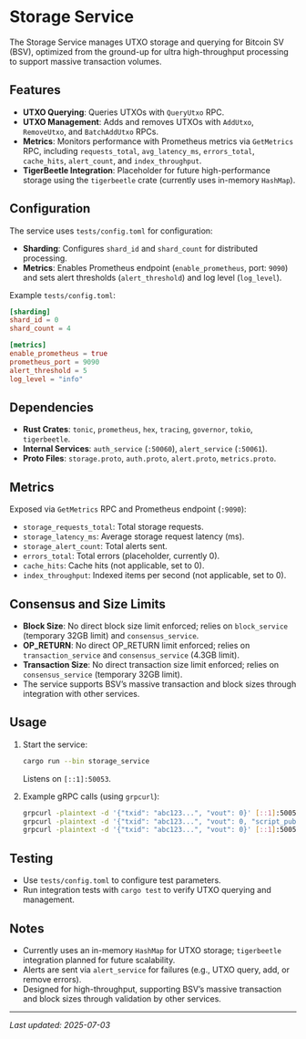 # Storage Service

The Storage Service manages UTXO storage and querying for Bitcoin SV (BSV), optimized from the ground-up for ultra high-throughput processing to support massive transaction volumes.

## Features

- **UTXO Querying**: Queries UTXOs with `QueryUtxo` RPC.
- **UTXO Management**: Adds and removes UTXOs with `AddUtxo`, `RemoveUtxo`, and `BatchAddUtxo` RPCs.
- **Metrics**: Monitors performance with Prometheus metrics via `GetMetrics` RPC, including `requests_total`, `avg_latency_ms`, `errors_total`, `cache_hits`, `alert_count`, and `index_throughput`.
- **TigerBeetle Integration**: Placeholder for future high-performance storage using the `tigerbeetle` crate (currently uses in-memory `HashMap`).

## Configuration

The service uses `tests/config.toml` for configuration:
- **Sharding**: Configures `shard_id` and `shard_count` for distributed processing.
- **Metrics**: Enables Prometheus endpoint (`enable_prometheus`, port: `9090`) and sets alert thresholds (`alert_threshold`) and log level (`log_level`).

Example `tests/config.toml`:
```toml
[sharding]
shard_id = 0
shard_count = 4

[metrics]
enable_prometheus = true
prometheus_port = 9090
alert_threshold = 5
log_level = "info"
```

## Dependencies

- **Rust Crates**: `tonic`, `prometheus`, `hex`, `tracing`, `governor`, `tokio`, `tigerbeetle`.
- **Internal Services**: `auth_service` (`:50060`), `alert_service` (`:50061`).
- **Proto Files**: `storage.proto`, `auth.proto`, `alert.proto`, `metrics.proto`.

## Metrics

Exposed via `GetMetrics` RPC and Prometheus endpoint (`:9090`):
- `storage_requests_total`: Total storage requests.
- `storage_latency_ms`: Average storage request latency (ms).
- `storage_alert_count`: Total alerts sent.
- `errors_total`: Total errors (placeholder, currently 0).
- `cache_hits`: Cache hits (not applicable, set to 0).
- `index_throughput`: Indexed items per second (not applicable, set to 0).

## Consensus and Size Limits

- **Block Size**: No direct block size limit enforced; relies on `block_service` (temporary 32GB limit) and `consensus_service`.
- **OP_RETURN**: No direct OP_RETURN limit enforced; relies on `transaction_service` and `consensus_service` (4.3GB limit).
- **Transaction Size**: No direct transaction size limit enforced; relies on `consensus_service` (temporary 32GB limit).
- The service supports BSV’s massive transaction and block sizes through integration with other services.

## Usage

1. Start the service:
   ```bash
   cargo run --bin storage_service
   ```
   Listens on `[::1]:50053`.

2. Example gRPC calls (using `grpcurl`):
   ```bash
   grpcurl -plaintext -d '{"txid": "abc123...", "vout": 0}' [::1]:50053 storage.Storage/QueryUtxo
   grpcurl -plaintext -d '{"txid": "abc123...", "vout": 0, "script_pubkey": "76a914...", "amount": 1000}' [::1]:50053 storage.Storage/AddUtxo
   grpcurl -plaintext -d '{"txid": "abc123...", "vout": 0}' [::1]:50053 storage.Storage/RemoveUtxo
   ```

## Testing

- Use `tests/config.toml` to configure test parameters.
- Run integration tests with `cargo test` to verify UTXO querying and management.

## Notes

- Currently uses an in-memory `HashMap` for UTXO storage; `tigerbeetle` integration planned for future scalability.
- Alerts are sent via `alert_service` for failures (e.g., UTXO query, add, or remove errors).
- Designed for high-throughput, supporting BSV’s massive transaction and block sizes through validation by other services.

---
*Last updated: 2025-07-03*
